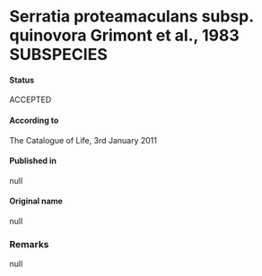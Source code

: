 # Serratia proteamaculans subsp. quinovora Grimont et al., 1983 SUBSPECIES

#### Status
ACCEPTED

#### According to
The Catalogue of Life, 3rd January 2011

#### Published in
null

#### Original name
null

### Remarks
null